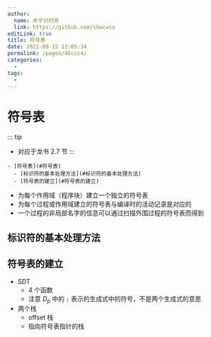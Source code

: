 ```yaml
---
author: 
  name: 木子识时务
  link: https://github.com/sbwcwso
editLink: true
title: 符号表
date: 2021-09-15 12:05:34
permalink: /pages/46ccc4/
categories: 
  - 
tags: 
  - 
---
```


# 符号表

::: tip
* 对应于龙书 2.7 节
:::


```markmap
- [符号表](#符号表)
  - [标识符的基本处理方法](#标识符的基本处理方法)
  - [符号表的建立](#符号表的建立)
```

* 为每个作用域（程序块）建立一个独立的符号表
* 为每个过程或作用域建立的符号表与编译时的活动记录是对应的
* 一个过程的非局部名字的信息可以通过扫描外围过程的符号表而得到

## 标识符的基本处理方法

## 符号表的建立

* SDT
  * 4 个函数
  * 注意 $D_p$ 中的 `;` 表示的生成式中的符号，不是两个生成式的意思
* 两个栈
  * offset 栈
  * 指向符号表指针的栈
